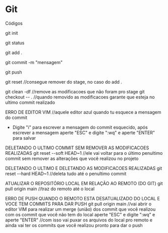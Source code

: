 # Git
Códigos

git init

git status

git add .    

git commit -m "mensagem"

git push

git reset       //consegue remover do stage, no caso do add .

git clean -df  //remove as modificacoes que não foram pro stage
git checkout -- .  //quando removido as modificacoes garante que esteja no ultimo commit realizado

ERRO DE EDITOR VIM //aquele editor azul quando tu esquece a mensagem do commit
- Digite "i" para escrever a mensagem do commit esquecido, após escrever a mensagem aperte "ESC" e digite ":wq" e aperte "ENTER" para salvar

DELETANDO O ULTIMO COMMIT SEM REMOVER AS MODIFICACOES REALIZADAS
git reset --soft HEAD~1 //ele vai voltar para o último penultimo commit sem remover as alterações que você realizou no projeto

DELETANDO O ULTIMO E DELETANDO AS MODIFICACOES REALIZADAS
git reset --hard HEAD~1 //deleta tudo até o penultimo commit

ATUALIZAR O REPOSITÓRIO LOCAL EM RELAÇÃO AO REMOTO (DO GIT)
git pull origin main //traz do remoto até o local

ERRO DE PUSH QUANDO O REMOTO ESTA DESATUALIZADO DO LOCAL E VOCE TEM COMMITS PARA DAR PUSH
git pull origin main //vai abrir o editor VIM para realizar um merge (união) dos commit que você realizou com os commit que você não tem do local
aperte "ESC" e digite ":wq" e aperte "ENTER" //com isso vai puxar os arquivos do local pro remoto e ainda vai ter os commits que você realizou pronto para dar o push

